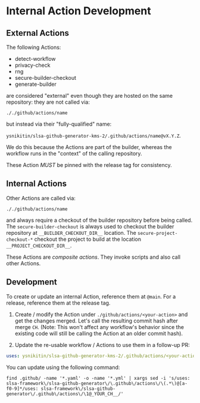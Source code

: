 # Internal Action Development

## External Actions

The following Actions:

- detect-workflow
- privacy-check
- rng
- secure-builder-checkout
- generate-builder

are considered "external" even though they are hosted on the same repository: they are not called via:

`././github/actions/name`

but instead via their "fully-qualified" name:

`ysnikitin/slsa-github-generator-kms-2/.github/actions/name@vX.Y.Z`.

We do this because the Actions are part of the builder, whereas the workflow runs in the "context" of the calling repository.

These Action _MUST_ be pinned with the release tag for consistency.

## Internal Actions

Other Actions are called via:

`././github/actions/name`

and always require a checkout of the builder repository before being called.
The `secure-builder-checkout` is always used to checkout the builder repository
at `__BUILDER_CHECKOUT_DIR__` location. The `secure-project-checkout-*` checkout
the project to build at the location `__PROJECT_CHECKOUT_DIR__`.

These Actions are _composite actions_. They invoke scripts and also call other Actions.

## Development

To create or update an internal Action, reference them at `@main`. For a release, reference them at the release tag.

1. Create / modify the Action under `./github/actions/<your-action>` and get the changes merged. Let's call the resulting
   commit hash after merge `CH`. (Note: This won't affect any workflow's behavior since
   the existing code will still be calling the Action at an older commit hash).

2. Update the re-usable workflow / Actions to use them in a follow-up PR:

```yaml
uses: ysnikitin/slsa-github-generator-kms-2/.github/actions/<your-action>@<CH>
```

You can update using the following command:

```shell
find .github/ -name '*.yaml' -o -name '*.yml' | xargs sed -i 's/uses: slsa-framework\/slsa-github-generator\/\.github\/actions\/\(.*\)@[a-f0-9]*/uses: slsa-framework\/slsa-github-generator\/.github\/actions\/\1@_YOUR_CH__/'
```
